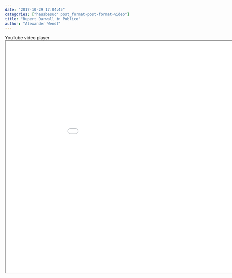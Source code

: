 ```yaml
---
date: "2017-10-29 17:04:45"
categories: ["hausbesuch post_format-post-format-video"]
title: "Rupert Darwall in Publico"
author: "Alexander Wendt"
---
```


<div class="embed-responsive embed-responsive-16by9" style="margin: 0px 0px 1.5em;">
YouTube video player<iframe title class="embed-responsive-item youtube-player" width="1000" height="750" src="//www.youtube.com/embed/eP9rClqtIUw"></iframe> 


